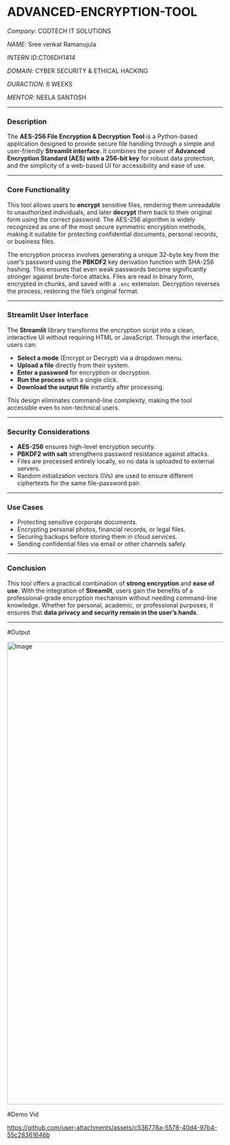 # ADVANCED-ENCRYPTION-TOOL

*Company*: CODTECH IT SOLUTIONS

*NAME*: Sree venkat Ramanujula

*INTERN ID*:CT06DH1414

*DOMAIN*: CYBER SECURITY & ETHICAL HACKING

*DURACTION*: 6 WEEKS

*MENTOR*: NEELA SANTOSH

---

### **Description**

The **AES-256 File Encryption & Decryption Tool** is a Python-based application designed to provide secure file handling through a simple and user-friendly **Streamlit interface**. It combines the power of **Advanced Encryption Standard (AES) with a 256-bit key** for robust data protection, and the simplicity of a web-based UI for accessibility and ease of use.

---

### **Core Functionality**

This tool allows users to **encrypt** sensitive files, rendering them unreadable to unauthorized individuals, and later **decrypt** them back to their original form using the correct password. The AES-256 algorithm is widely recognized as one of the most secure symmetric encryption methods, making it suitable for protecting confidential documents, personal records, or business files.

The encryption process involves generating a unique 32-byte key from the user’s password using the **PBKDF2** key derivation function with SHA-256 hashing. This ensures that even weak passwords become significantly stronger against brute-force attacks. Files are read in binary form, encrypted in chunks, and saved with a `.enc` extension. Decryption reverses the process, restoring the file’s original format.

---

### **Streamlit User Interface**

The **Streamlit** library transforms the encryption script into a clean, interactive UI without requiring HTML or JavaScript. Through the interface, users can:

* **Select a mode** (Encrypt or Decrypt) via a dropdown menu.
* **Upload a file** directly from their system.
* **Enter a password** for encryption or decryption.
* **Run the process** with a single click.
* **Download the output file** instantly after processing.

This design eliminates command-line complexity, making the tool accessible even to non-technical users.

---

### **Security Considerations**

* **AES-256** ensures high-level encryption security.
* **PBKDF2 with salt** strengthens password resistance against attacks.
* Files are processed entirely locally, so no data is uploaded to external servers.
* Random initialization vectors (IVs) are used to ensure different ciphertexts for the same file-password pair.

---

### **Use Cases**

* Protecting sensitive corporate documents.
* Encrypting personal photos, financial records, or legal files.
* Securing backups before storing them in cloud services.
* Sending confidential files via email or other channels safely.

---

### **Conclusion**

This tool offers a practical combination of **strong encryption** and **ease of use**. With the integration of **Streamlit**, users gain the benefits of a professional-grade encryption mechanism without needing command-line knowledge. Whether for personal, academic, or professional purposes, it ensures that **data privacy and security remain in the user’s hands**.

---

#Output

<img width="1920" height="1080" alt="Image" src="https://github.com/user-attachments/assets/b777ca48-c809-4ca9-8925-903f03e3667c" />

#Demo Vid

https://github.com/user-attachments/assets/c536778a-5578-40d4-97b4-55c28361646b


